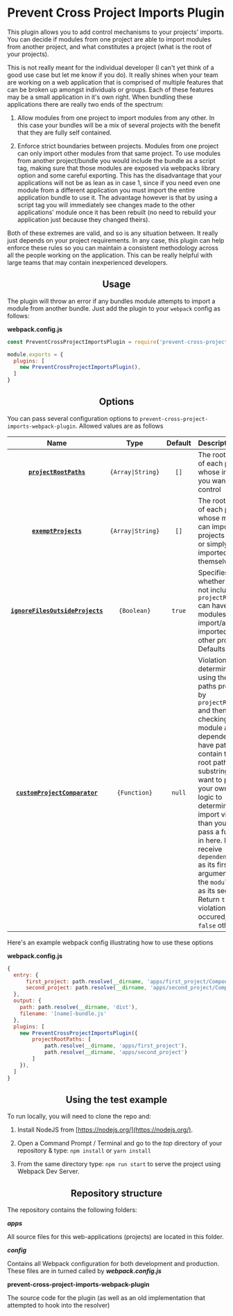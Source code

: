 # Prevent Cross Project Imports Plugin #

This plugin allows you to add control mechanisms to your projects' imports. You can decide if modules
from one project are able to import modules from another project, and what constitutes a project (what is the root of your projects). 

This is not really meant for the individual developer (I can't yet think of a good use case but let 
me know if you do). It really shines when your team are working on a web application that is comprised 
of multiple features that can be broken up amongst individuals or groups. Each of these features may
be a small application in it's own right. When bundling these applications there are really two ends of the
spectrum: 

1. Allow modules from one project to import modules from any other. In this case your bundles will be a mix
of several projects with the benefit that they are fully self contained.

2. Enforce strict boundaries between projects. Modules from one project can only import other modules from 
that same project. To use modules from another project/bundle you would include the bundle as a script tag,
making sure that those modules are exposed via webpacks library option and some careful exporting. This has
the disadvantage that your applications will not be as lean as in case 1, since if you need even one module 
from a different application you must import the entire application bundle to use it. The advantage however
is that by using a script tag you will immediately see changes made to the other applications' module once it
has been rebuilt (no need to rebuild your application just because they changed theirs).


Both of these extremes are valid, and so is any situation between. It really just depends on your project
requirements. In any case, this plugin can help enforce these rules so you can maintain a consistent 
methodology across all the people working on the application. This can be really helpful with large teams that
may contain inexperienced developers.



<h2 align="center">Usage</h2>

The plugin will throw an error if any bundles module attempts to import
a module from another bundle. Just add the plugin to your `webpack`
config as follows:

**webpack.config.js**
```js
const PreventCrossProjectImportsPlugin = require('prevent-cross-project-imports-webpack-plugin');

module.exports = {
  plugins: [
    new PreventCrossProjectImportsPlugin(),
  ]
}
```


<h2 align="center">Options</h2>

You can pass several configuration options to `prevent-cross-project-imports-webpack-plugin`.
Allowed values are as follows

|Name|Type|Default|Description|
|:--:|:--:|:-----:|:----------|
|**[`projectRootPaths`](#)**|`{Array\|String}`|`[]`|The root folder of each project whose imports you want to control|
|**[`exemptProjects`](#)**|`{Array\|String}`|`[]`|The root folder of each project whose modules can import other projects modules or simply be imported themselves|
|**[`ignoreFilesOutsideProjects`](#)**|`{Boolean}`|`true`|Specifies whether projects not included in `projectRootPaths` can have modules that import/are imported by other projects. Defaults to `true`|
|**[`customProjectComparator`](#)**|`{Function}`|`null`|Violations are determined by using the root paths provided by `projectRootPaths` and then checking if a module and it's dependency have paths that contain the same root path substring. If you want to perform your own custom logic to determine an import violation than you can pass a function in here. It will receive `dependencyPath` as its first argument and the `modulePath` as its second. Return `true` if a violation has occured, and `false` otherwise|


Here's an example webpack config illustrating how to use these options

**webpack.config.js**
```js
{
  entry: {
      first_project: path.resolve(__dirname, 'apps/first_project/Components/ComponentExports.jsx'),
      second_project: path.resolve(__dirname, 'apps/second_project/Components/ComponentExports.jsx')
  },
  output: {
    path: path.resolve(__dirname, 'dist'),
    filename: '[name]-bundle.js'
  },
  plugins: [
    new PreventCrossProjectImportsPlugin({
        projectRootPaths: [
            path.resolve(__dirname, 'apps/first_project'),
            path.resolve(__dirname, 'apps/second_project')
        ]
    }),
  ]
}
```


<h2 align="center">Using the test example</h2>

To run locally, you will need to clone the repo and:

1. Install NodeJS from [https://nodejs.org/](https://nodejs.org/).

2. Open a Command Prompt / Terminal and go to the *top* directory of your repository & type: `npm install` or `yarn install`

3. From the same directory type: `npm run start` to serve the project using Webpack Dev Server.



<h2 align="center">Repository structure</h2>


The repository contains the following folders:

**_apps_**

All source files for this web-applications (projects) are located in this folder.

**_config_**

Contains all Webpack configuration for both development and production. These files are in turned called by **_webpack.config.js_**

**prevent-cross-project-imports-webpack-plugin**

The source code for the plugin (as well as an old implementation that attempted to hook into 
the resolver)
